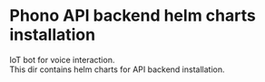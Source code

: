 # Phono API backend helm charts installation
IoT bot for voice interaction.  
This dir contains helm charts for API backend installation.
